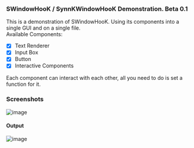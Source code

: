 ### SWindowHooK / SynnKWindowHooK Demonstration. Beta 0.1
This is a demonstration of SWindowHooK. Using its components into a single GUI and on a single file. <br>
Available Components:<br>
- [x] Text Renderer
- [x] Input Box
- [x] Button
- [x] Interactive Components

Each component can interact with each other, all you need to do is set a function for it.
### Screenshots
![image](https://user-images.githubusercontent.com/93355393/154881798-d2975c68-69c0-4c6b-8ad4-649b9b16e8bf.png)
<br>
#### Output
![image](https://user-images.githubusercontent.com/93355393/154881830-d1fb6958-3c4f-412e-a2a1-997653cfe26a.png)
